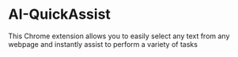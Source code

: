 # AI-QuickAssist
This Chrome extension allows you to easily select any text from any webpage and instantly assist to perform a variety of tasks 
